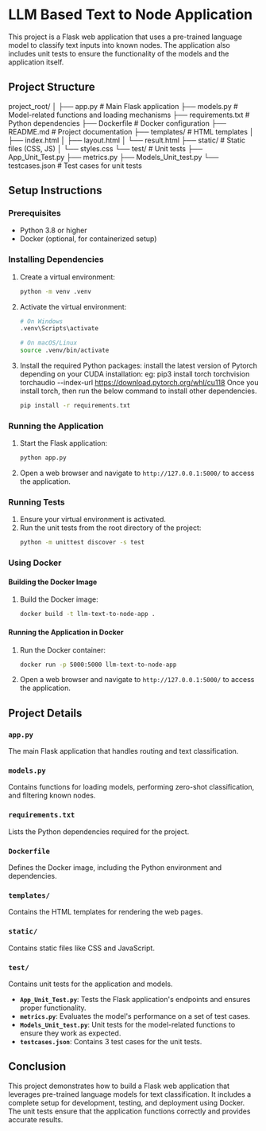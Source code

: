 # LLM Based Text to Node Application

This project is a Flask web application that uses a pre-trained language model to classify text inputs into known nodes. The application also includes unit tests to ensure the functionality of the models and the application itself.

## Project Structure
project_root/
│
├── app.py # Main Flask application
├── models.py # Model-related functions and loading mechanisms
├── requirements.txt # Python dependencies
├── Dockerfile # Docker configuration
├── README.md # Project documentation
├── templates/ # HTML templates
│ ├── index.html
│ ├── layout.html
│ └── result.html
├── static/ # Static files (CSS, JS)
│ └── styles.css
└── test/ # Unit tests
├── App_Unit_Test.py
├── metrics.py
├── Models_Unit_test.py
└── testcases.json # Test cases for unit tests


## Setup Instructions

### Prerequisites

- Python 3.8 or higher
- Docker (optional, for containerized setup)

### Installing Dependencies

1. Create a virtual environment:
    ```bash
    python -m venv .venv
    ```

2. Activate the virtual environment:
    ```bash
    # On Windows
    .venv\Scripts\activate

    # On macOS/Linux
    source .venv/bin/activate
    ```

3. Install the required Python packages:
    install the latest version of Pytorch depending on your CUDA installation:
    eg: pip3 install torch torchvision torchaudio --index-url https://download.pytorch.org/whl/cu118
    Once you install torch, then run the below command to install other dependencies.
    ```bash
    pip install -r requirements.txt
    ```

### Running the Application

1. Start the Flask application:
    ```bash
    python app.py
    ```

2. Open a web browser and navigate to `http://127.0.0.1:5000/` to access the application. 

### Running Tests

1. Ensure your virtual environment is activated.
2. Run the unit tests from the root directory of the project:
    ```bash
    python -m unittest discover -s test
    ```

### Using Docker

#### Building the Docker Image

1. Build the Docker image:
    ```bash
    docker build -t llm-text-to-node-app .
    ```

#### Running the Application in Docker

1. Run the Docker container:
    ```bash
    docker run -p 5000:5000 llm-text-to-node-app
    ```

2. Open a web browser and navigate to `http://127.0.0.1:5000/` to access the application.

## Project Details

### `app.py`

The main Flask application that handles routing and text classification.

### `models.py`

Contains functions for loading models, performing zero-shot classification, and filtering known nodes.

### `requirements.txt`

Lists the Python dependencies required for the project.

### `Dockerfile`

Defines the Docker image, including the Python environment and dependencies.

### `templates/`

Contains the HTML templates for rendering the web pages.

### `static/`

Contains static files like CSS and JavaScript.

### `test/`

Contains unit tests for the application and models.

- **`App_Unit_Test.py`**: Tests the Flask application's endpoints and ensures proper functionality.
- **`metrics.py`**: Evaluates the model's performance on a set of test cases.
- **`Models_Unit_test.py`**: Unit tests for the model-related functions to ensure they work as expected.
- **`testcases.json`**: Contains 3 test cases for the unit tests.

## Conclusion

This project demonstrates how to build a Flask web application that leverages pre-trained language models for text classification. It includes a complete setup for development, testing, and deployment using Docker. The unit tests ensure that the application functions correctly and provides accurate results.
